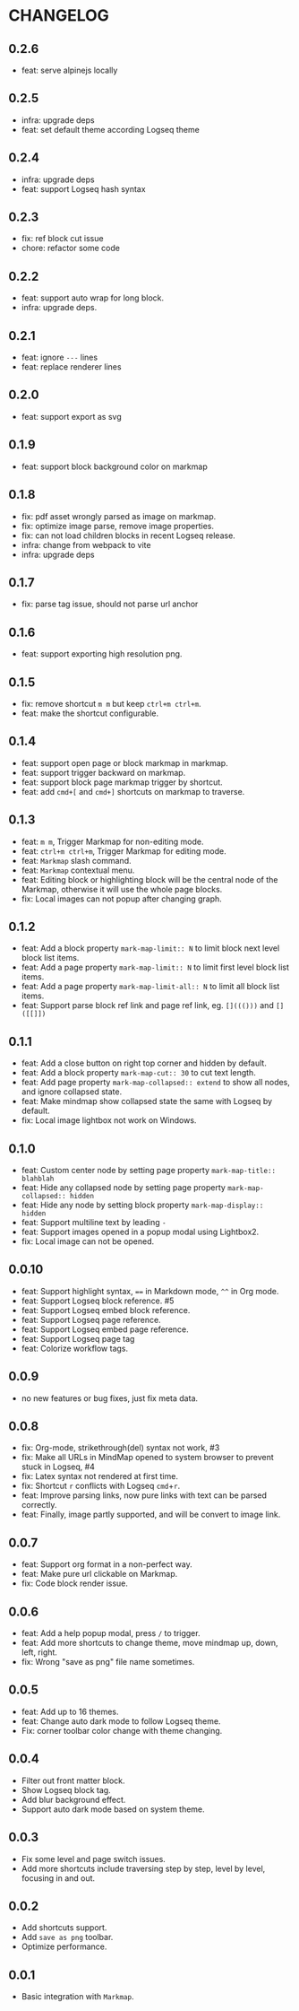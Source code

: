 # CHANGELOG

## 0.2.6

- feat: serve alpinejs locally

## 0.2.5

- infra: upgrade deps
- feat: set default theme according Logseq theme

## 0.2.4

- infra: upgrade deps
- feat: support Logseq hash syntax

## 0.2.3

- fix: ref block cut issue
- chore: refactor some code

## 0.2.2

- feat: support auto wrap for long block.
- infra: upgrade deps.

## 0.2.1

- feat: ignore `---` lines
- feat: replace renderer lines

## 0.2.0

- feat: support export as svg

## 0.1.9

- feat: support block background color on markmap

## 0.1.8

- fix: pdf asset wrongly parsed as image on markmap.
- fix: optimize image parse, remove image properties.
- fix: can not load children blocks in recent Logseq release.
- infra: change from webpack to vite
- infra: upgrade deps

## 0.1.7

- fix: parse tag issue, should not parse url anchor

## 0.1.6

- feat: support exporting high resolution png.

## 0.1.5

- fix: remove shortcut `m m` but keep `ctrl+m ctrl+m`.
- feat: make the shortcut configurable.

## 0.1.4

- feat: support open page or block markmap in markmap.
- feat: support trigger backward on markmap.
- feat: support block page markmap trigger by shortcut.
- feat: add `cmd+[` and `cmd+]` shortcuts on markmap to traverse.

## 0.1.3

- feat: `m m`, Trigger Markmap for non-editing mode.
- feat: `ctrl+m ctrl+m`, Trigger Markmap for editing mode.
- feat: `Markmap` slash command.
- feat: `Markmap` contextual menu.
- feat: Editing block or highlighting block will be the central node of the Markmap, otherwise it will use the whole page blocks.
- fix: Local images can not popup after changing graph.

## 0.1.2

- feat: Add a block property `mark-map-limit:: N` to limit block next level block list items.
- feat: Add a page property `mark-map-limit:: N` to limit first level block list items.
- feat: Add a page property `mark-map-limit-all:: N` to limit all block list items.
- feat: Support parse block ref link and page ref link, eg. `[]((()))` and `[]([[]])`

## 0.1.1

- feat: Add a close button on right top corner and hidden by default.
- feat: Add a block property `mark-map-cut:: 30` to cut text length.
- feat: Add page property `mark-map-collapsed:: extend` to show all nodes, and ignore collapsed state.
- feat: Make mindmap show collapsed state the same with Logseq by default.
- fix: Local image lightbox not work on Windows.

## 0.1.0

- feat: Custom center node by setting page property `mark-map-title:: blahblah`
- feat: Hide any collapsed node by setting page property `mark-map-collapsed:: hidden`
- feat: Hide any node by setting block property `mark-map-display:: hidden`
- feat: Support multiline text by leading `- `
- feat: Support images opened in a popup modal using Lightbox2.
- fix: Local image can not be opened.

## 0.0.10

- feat: Support highlight syntax, `==` in Markdown mode, `^^` in Org mode.
- feat: Support Logseq block reference. #5
- feat: Support Logseq embed block reference.
- feat: Support Logseq page reference.
- feat: Support Logseq embed page reference.
- feat: Support Logseq page tag
- feat: Colorize workflow tags.

## 0.0.9

- no new features or bug fixes, just fix meta data.

## 0.0.8

- fix: Org-mode, strikethrough(del) syntax not work, #3
- fix: Make all URLs in MindMap opened to system browser to prevent stuck in Logseq, #4
- fix: Latex syntax not rendered at first time.
- fix: Shortcut `r` conflicts with Logseq `cmd`+`r`.
- feat: Improve parsing links, now pure links with text can be parsed correctly.
- feat: Finally, image partly supported, and will be convert to image link.

## 0.0.7

- feat: Support org format in a non-perfect way.
- feat: Make pure url clickable on Markmap.
- fix: Code block render issue.

## 0.0.6

- feat: Add a help popup modal, press `/` to trigger.
- feat: Add more shortcuts to change theme, move mindmap up, down, left, right.
- fix: Wrong "save as png" file name sometimes.

## 0.0.5

- feat: Add up to 16 themes.
- feat: Change auto dark mode to follow Logseq theme.
- Fix: corner toolbar color change with theme changing.

## 0.0.4

- Filter out front matter block.
- Show Logseq block tag.
- Add blur background effect.
- Support auto dark mode based on system theme.

## 0.0.3

- Fix some level and page switch issues.
- Add more shortcuts include traversing step by step, level by level, focusing in and out.

## 0.0.2

- Add shortcuts support.
- Add `save as png` toolbar.
- Optimize performance.

## 0.0.1

- Basic integration with `Markmap`.
